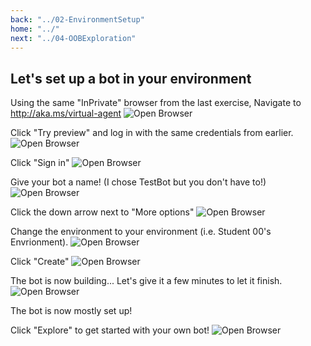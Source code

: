 ```yaml
---
back: "../02-EnvironmentSetup"
home: "../"
next: "../04-OOBExploration"
---
```


## Let's set up a bot in your environment


Using the same "InPrivate" browser from the last exercise, Navigate to http://aka.ms/virtual-agent
![Open Browser](./images/BS02.png) 

Click "Try preview" and log in with the same credentials from earlier.
![Open Browser](./images/BS08.png) 

Click "Sign in"
![Open Browser](./images/BS13.png) 

Give your bot a name! (I chose TestBot but you don't have to!)
![Open Browser](./images/BS15.png) 

Click the down arrow next to "More options"
![Open Browser](./images/BS16.png) 

Change the environment to your environment (i.e. Student 00's Envrionment).
![Open Browser](./images/BS17.png) 

Click "Create"
![Open Browser](./images/BS18.png) 

The bot is now building... Let's give it a few minutes to let it finish.
![Open Browser](./images/BS19.png) 

The bot is now mostly set up!

Click "Explore" to get started with your own bot!
![Open Browser](./images/BS20.png) 